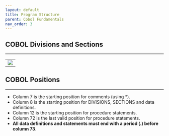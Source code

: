 ```yaml
---
layout: default
title: Program Structure
parent: Cobol Fundamentals
nav_order: 3
---
```


## COBOL Divisions and Sections
<hr class="hr-no-bottom-margin"/>

<table>
  <tr>
    <td>
      <img src="https://user-images.githubusercontent.com/20475336/179081571-e0b9ac3d-bad9-4e4b-a60a-079034cc83f6.png">
    </td>
  </tr>
</table>

## COBOL Positions
<hr class="hr-no-bottom-margin"/>

- Column 7 is the starting position for comments (using *).
- Column 8 is the starting position for DIVISIONS, SECTIONS and data definitions.
- Column 12 is the starting position for procedure statements.
- Column 72 is the last valid position for procedure statements.
- **All data definitions and statements must end with a period (.) before column 73**.
